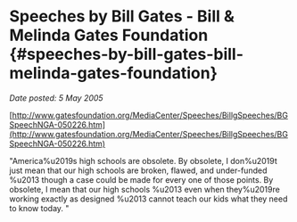 # Speeches by Bill Gates - Bill & Melinda Gates Foundation {#speeches-by-bill-gates-bill-melinda-gates-foundation}

_Date posted: 5 May 2005_

[http://www.gatesfoundation.org/MediaCenter/Speeches/BillgSpeeches/BGSpeechNGA-050226.htm](http://www.gatesfoundation.org/MediaCenter/Speeches/BillgSpeeches/BGSpeechNGA-050226.htm)

"America%u2019s high schools are obsolete. By obsolete, I don%u2019t just mean that our high schools are broken, flawed, and under-funded %u2013 though a case could be made for every one of those points. By obsolete, I mean that our high schools %u2013 even when they%u2019re working exactly as designed %u2013 cannot teach our kids what they need to know today. "